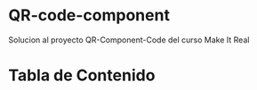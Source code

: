 # QR-code-component

Solucion al proyecto QR-Component-Code del curso Make It Real

# Tabla de Contenido

